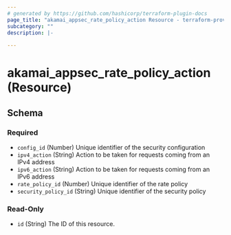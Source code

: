 ```yaml
---
# generated by https://github.com/hashicorp/terraform-plugin-docs
page_title: "akamai_appsec_rate_policy_action Resource - terraform-provider-akamai"
subcategory: ""
description: |-
  
---
```


# akamai_appsec_rate_policy_action (Resource)





<!-- schema generated by tfplugindocs -->
## Schema

### Required

- `config_id` (Number) Unique identifier of the security configuration
- `ipv4_action` (String) Action to be taken for requests coming from an IPv4 address
- `ipv6_action` (String) Action to be taken for requests coming from an IPv6 address
- `rate_policy_id` (Number) Unique identifier of the rate policy
- `security_policy_id` (String) Unique identifier of the security policy

### Read-Only

- `id` (String) The ID of this resource.
